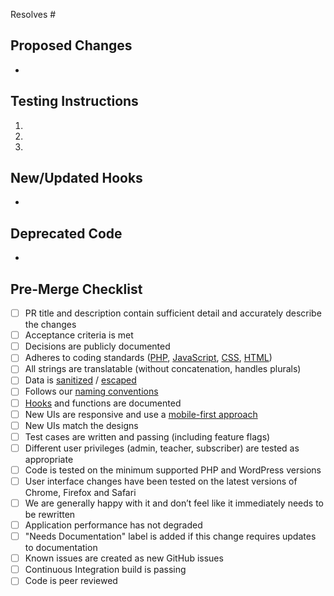 Resolves #

## Proposed Changes
*

## Testing Instructions
<!--
Add as many details as possible to help others reproduce the issue and test the fix.
"Before / After" screenshots can also be very helpful when the change is visual.
-->

1.
2.
3.

## New/Updated Hooks
<!-- Add the following only if there are new/updated actions or filters. Please provide a brief description of what they do and any arguments they may take. Be sure to also add the "Hooks" label to this PR. -->

*

## Deprecated Code
<!-- Add the following only if there is any code that is being deprecated. Please list the replacement function or hook that should be called instead, if applicable. Be sure to also add the "Deprecation" label to this PR. -->

*

## Pre-Merge Checklist
<!-- Complete applicable items on this checklist **before** merging. Items that are not applicable can be left unchecked.

Both the PR author and reviewer are responsible for ensuring the checklist is completed. -->
- [ ] PR title and description contain sufficient detail and accurately describe the changes
- [ ] Acceptance criteria is met
- [ ] Decisions are publicly documented
- [ ] Adheres to coding standards ([PHP](https://developer.wordpress.org/coding-standards/wordpress-coding-standards/php/), [JavaScript](https://developer.wordpress.org/coding-standards/wordpress-coding-standards/javascript/), [CSS](https://developer.wordpress.org/coding-standards/wordpress-coding-standards/css/), [HTML](https://developer.wordpress.org/coding-standards/wordpress-coding-standards/html/))
- [ ] All strings are translatable (without concatenation, handles plurals)
- [ ] Data is [sanitized](https://developer.wordpress.org/apis/security/sanitizing/) / [escaped](https://developer.wordpress.org/apis/security/escaping/)
- [ ] Follows our [naming conventions](https://wp.me/P6rkRX-4oA)
- [ ] [Hooks](https://wp.me/p6rkRX-1uS) and functions are documented
- [ ] New UIs are responsive and use a [mobile-first approach](https://zellwk.com/blog/how-to-write-mobile-first-css/)
- [ ] New UIs match the designs
- [ ] Test cases are written and passing (including feature flags)
- [ ] Different user privileges (admin, teacher, subscriber) are tested as appropriate
- [ ] Code is tested on the minimum supported PHP and WordPress versions
- [ ] User interface changes have been tested on the latest versions of Chrome, Firefox and Safari
- [ ] We are generally happy with it and don’t feel like it immediately needs to be rewritten
- [ ] Application performance has not degraded
- [ ] "Needs Documentation" label is added if this change requires updates to documentation
- [ ] Known issues are created as new GitHub issues
- [ ] Continuous Integration build is passing
- [ ] Code is peer reviewed
